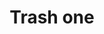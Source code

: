 ---
title: Trash one
tags: ["trash", "one", "bin", "garbage", "delete", "discard", "waste", "dispose"]
icon: trash-one
svg: '<svg xmlns="http://www.w3.org/2000/svg" width="24" height="24" fill="none" viewBox="0 0 24 24" stroke-width="1.5" stroke-linecap="round" stroke-linejoin="round" stroke="currentColor"><path d="m18 7-.886 10.342c-.111 1.29-.166 1.936-.453 2.424a2.5 2.5 0 0 1-1.078.99c-.511.244-1.16.244-2.455.244h-2.256c-1.296 0-1.944 0-2.455-.244a2.5 2.5 0 0 1-1.078-.99c-.287-.488-.342-1.134-.453-2.424L6 7m-1.5-.5h4.615m0 0 .386-2.672c.112-.486.516-.828.98-.828h3.038c.464 0 .867.342.98.828l.386 2.672m-5.77 0h5.77m0 0H19.5"/></svg>'
---